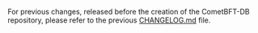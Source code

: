 For previous changes, released before the creation of the CometBFT-DB repository, please refer to the previous [CHANGELOG.md](https://github.com/cometbft/cometbft-db/blob/e09e4d6c10707403a608cfe3f15171a8cda8db66/CHANGELOG.md) file.
